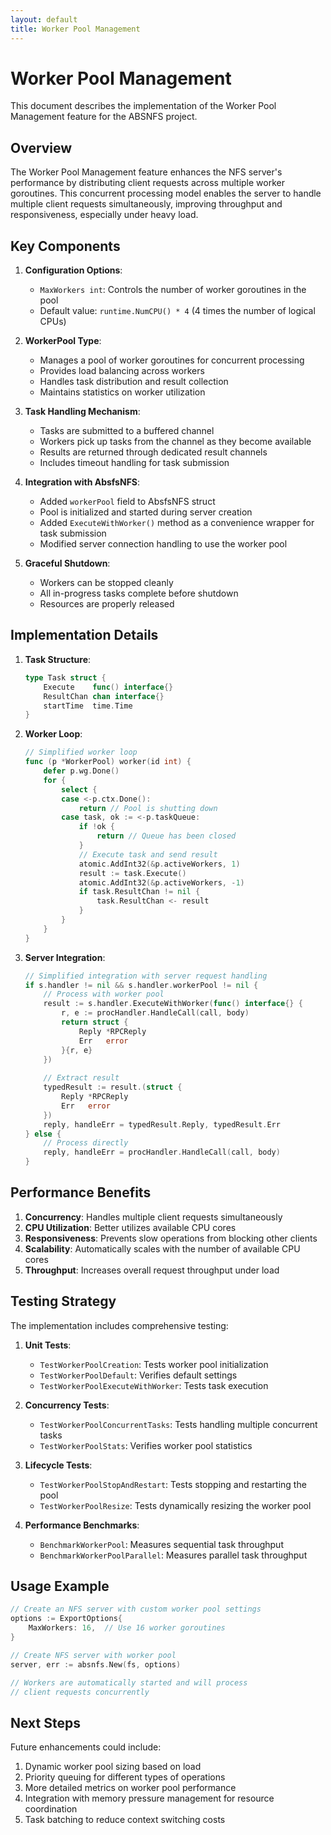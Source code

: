 ```yaml
---
layout: default
title: Worker Pool Management
---
```


# Worker Pool Management

This document describes the implementation of the Worker Pool Management feature for the ABSNFS project.

## Overview

The Worker Pool Management feature enhances the NFS server's performance by distributing client requests across multiple worker goroutines. This concurrent processing model enables the server to handle multiple client requests simultaneously, improving throughput and responsiveness, especially under heavy load.

## Key Components

1. **Configuration Options**:
   - `MaxWorkers int`: Controls the number of worker goroutines in the pool
   - Default value: `runtime.NumCPU() * 4` (4 times the number of logical CPUs)

2. **WorkerPool Type**:
   - Manages a pool of worker goroutines for concurrent processing
   - Provides load balancing across workers
   - Handles task distribution and result collection
   - Maintains statistics on worker utilization

3. **Task Handling Mechanism**:
   - Tasks are submitted to a buffered channel
   - Workers pick up tasks from the channel as they become available
   - Results are returned through dedicated result channels
   - Includes timeout handling for task submission

4. **Integration with AbsfsNFS**:
   - Added `workerPool` field to AbsfsNFS struct
   - Pool is initialized and started during server creation
   - Added `ExecuteWithWorker()` method as a convenience wrapper for task submission
   - Modified server connection handling to use the worker pool

5. **Graceful Shutdown**:
   - Workers can be stopped cleanly
   - All in-progress tasks complete before shutdown
   - Resources are properly released

## Implementation Details

1. **Task Structure**:
   ```go
   type Task struct {
       Execute    func() interface{}
       ResultChan chan interface{}
       startTime  time.Time
   }
   ```

2. **Worker Loop**:
   ```go
   // Simplified worker loop
   func (p *WorkerPool) worker(id int) {
       defer p.wg.Done()
       for {
           select {
           case <-p.ctx.Done():
               return // Pool is shutting down
           case task, ok := <-p.taskQueue:
               if !ok {
                   return // Queue has been closed
               }
               // Execute task and send result
               atomic.AddInt32(&p.activeWorkers, 1)
               result := task.Execute()
               atomic.AddInt32(&p.activeWorkers, -1)
               if task.ResultChan != nil {
                   task.ResultChan <- result
               }
           }
       }
   }
   ```

3. **Server Integration**:
   ```go
   // Simplified integration with server request handling
   if s.handler != nil && s.handler.workerPool != nil {
       // Process with worker pool
       result := s.handler.ExecuteWithWorker(func() interface{} {
           r, e := procHandler.HandleCall(call, body)
           return struct {
               Reply *RPCReply
               Err   error
           }{r, e}
       })
       
       // Extract result
       typedResult := result.(struct {
           Reply *RPCReply
           Err   error
       })
       reply, handleErr = typedResult.Reply, typedResult.Err
   } else {
       // Process directly
       reply, handleErr = procHandler.HandleCall(call, body)
   }
   ```

## Performance Benefits

1. **Concurrency**: Handles multiple client requests simultaneously
2. **CPU Utilization**: Better utilizes available CPU cores
3. **Responsiveness**: Prevents slow operations from blocking other clients
4. **Scalability**: Automatically scales with the number of available CPU cores
5. **Throughput**: Increases overall request throughput under load

## Testing Strategy

The implementation includes comprehensive testing:

1. **Unit Tests**:
   - `TestWorkerPoolCreation`: Tests worker pool initialization
   - `TestWorkerPoolDefault`: Verifies default settings
   - `TestWorkerPoolExecuteWithWorker`: Tests task execution

2. **Concurrency Tests**:
   - `TestWorkerPoolConcurrentTasks`: Tests handling multiple concurrent tasks
   - `TestWorkerPoolStats`: Verifies worker pool statistics

3. **Lifecycle Tests**:
   - `TestWorkerPoolStopAndRestart`: Tests stopping and restarting the pool
   - `TestWorkerPoolResize`: Tests dynamically resizing the worker pool

4. **Performance Benchmarks**:
   - `BenchmarkWorkerPool`: Measures sequential task throughput
   - `BenchmarkWorkerPoolParallel`: Measures parallel task throughput

## Usage Example

```go
// Create an NFS server with custom worker pool settings
options := ExportOptions{
    MaxWorkers: 16,  // Use 16 worker goroutines
}

// Create NFS server with worker pool
server, err := absnfs.New(fs, options)

// Workers are automatically started and will process
// client requests concurrently
```

## Next Steps

Future enhancements could include:

1. Dynamic worker pool sizing based on load
2. Priority queuing for different types of operations
3. More detailed metrics on worker pool performance
4. Integration with memory pressure management for resource coordination
5. Task batching to reduce context switching costs